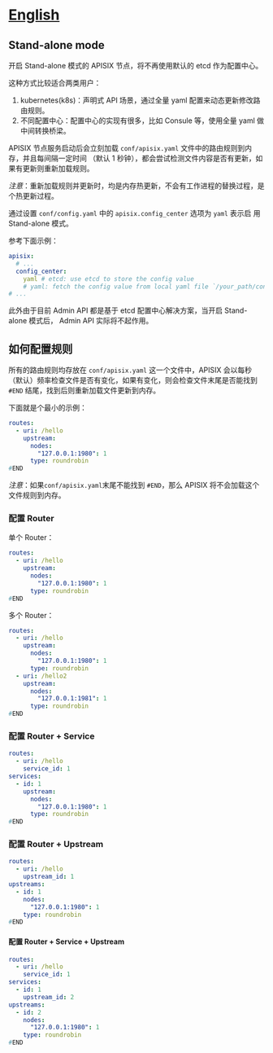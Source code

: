 <!--
#
# Licensed to the Apache Software Foundation (ASF) under one or more
# contributor license agreements.  See the NOTICE file distributed with
# this work for additional information regarding copyright ownership.
# The ASF licenses this file to You under the Apache License, Version 2.0
# (the "License"); you may not use this file except in compliance with
# the License.  You may obtain a copy of the License at
#
#     http://www.apache.org/licenses/LICENSE-2.0
#
# Unless required by applicable law or agreed to in writing, software
# distributed under the License is distributed on an "AS IS" BASIS,
# WITHOUT WARRANTIES OR CONDITIONS OF ANY KIND, either express or implied.
# See the License for the specific language governing permissions and
# limitations under the License.
#
-->

# [English](stand-alone.md)

## Stand-alone mode

开启 Stand-alone 模式的 APISIX 节点，将不再使用默认的 etcd 作为配置中心。

这种方式比较适合两类用户：

1. kubernetes(k8s)：声明式 API 场景，通过全量 yaml 配置来动态更新修改路由规则。
2. 不同配置中心：配置中心的实现有很多，比如 Consule 等，使用全量 yaml 做中间转换桥梁。

APISIX 节点服务启动后会立刻加载 `conf/apisix.yaml` 文件中的路由规则到内存，并且每间隔一定时间
（默认 1 秒钟），都会尝试检测文件内容是否有更新，如果有更新则重新加载规则。

_注意_：重新加载规则并更新时，均是内存热更新，不会有工作进程的替换过程，是个热更新过程。

通过设置 `conf/config.yaml` 中的 `apisix.config_center` 选项为 `yaml` 表示启
用 Stand-alone 模式。

参考下面示例：

```yaml
apisix:
  # ...
  config_center:
    yaml # etcd: use etcd to store the config value
    # yaml: fetch the config value from local yaml file `/your_path/conf/apisix.yaml`
# ...
```

此外由于目前 Admin API 都是基于 etcd 配置中心解决方案，当开启 Stand-alone 模式后，
Admin API 实际将不起作用。

## 如何配置规则

所有的路由规则均存放在 `conf/apisix.yaml` 这一个文件中，APISIX 会以每秒（默认）频率检查文件是否有变化，如果有变化，则会检查文件末尾是否能找到 `#END` 结尾，找到后则重新加载文件更新到内存。

下面就是个最小的示例：

```yaml
routes:
  - uri: /hello
    upstream:
      nodes:
        "127.0.0.1:1980": 1
      type: roundrobin
#END
```

_注意_：如果`conf/apisix.yaml`末尾不能找到 `#END`，那么 APISIX 将不会加载这个文件规则到内存。

### 配置 Router

单个 Router：

```yaml
routes:
  - uri: /hello
    upstream:
      nodes:
        "127.0.0.1:1980": 1
      type: roundrobin
#END
```

多个 Router：

```yaml
routes:
  - uri: /hello
    upstream:
      nodes:
        "127.0.0.1:1980": 1
      type: roundrobin
  - uri: /hello2
    upstream:
      nodes:
        "127.0.0.1:1981": 1
      type: roundrobin
#END
```

### 配置 Router + Service

```yml
routes:
  - uri: /hello
    service_id: 1
services:
  - id: 1
    upstream:
      nodes:
        "127.0.0.1:1980": 1
      type: roundrobin
#END
```

### 配置 Router + Upstream

```yml
routes:
  - uri: /hello
    upstream_id: 1
upstreams:
  - id: 1
    nodes:
      "127.0.0.1:1980": 1
    type: roundrobin
#END
```

#### 配置 Router + Service + Upstream

```yml
routes:
  - uri: /hello
    service_id: 1
services:
  - id: 1
    upstream_id: 2
upstreams:
  - id: 2
    nodes:
      "127.0.0.1:1980": 1
    type: roundrobin
#END
```
